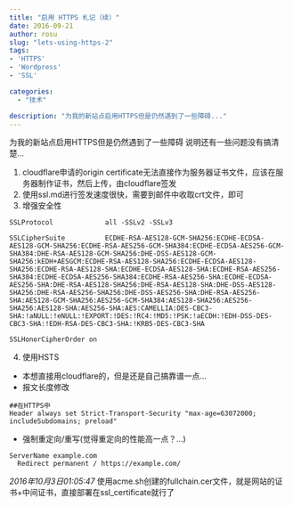 ```yaml
---
title: "启用 HTTPS 札记（续）"
date: 2016-09-21
author: rosu
slug: "lets-using-https-2"
tags:
- 'HTTPS'
- 'Wordpress'
- 'SSL'

categories:
  - "技术" 

description: "为我的新站点启用HTTPS但是仍然遇到了一些障碍..."
---
```

为我的新站点启用HTTPS但是仍然遇到了一些障碍
说明还有一些问题没有搞清楚...

1. cloudflare申请的origin certificate无法直接作为服务器证书文件，应该在服务器制作证书，然后上传，由cloudflare签发
2. 使用ssl.md进行签发速度很快，需要到邮件中收取crt文件，即可
3. 增强安全性

  ```shell
  SSLProtocol             all -SSLv2 -SSLv3

  SSLCipherSuite          ECDHE-RSA-AES128-GCM-SHA256:ECDHE-ECDSA-AES128-GCM-SHA256:ECDHE-RSA-AES256-GCM-SHA384:ECDHE-ECDSA-AES256-GCM-SHA384:DHE-RSA-AES128-GCM-SHA256:DHE-DSS-AES128-GCM-SHA256:kEDH+AESGCM:ECDHE-RSA-AES128-SHA256:ECDHE-ECDSA-AES128-SHA256:ECDHE-RSA-AES128-SHA:ECDHE-ECDSA-AES128-SHA:ECDHE-RSA-AES256-SHA384:ECDHE-ECDSA-AES256-SHA384:ECDHE-RSA-AES256-SHA:ECDHE-ECDSA-AES256-SHA:DHE-RSA-AES128-SHA256:DHE-RSA-AES128-SHA:DHE-DSS-AES128-SHA256:DHE-RSA-AES256-SHA256:DHE-DSS-AES256-SHA:DHE-RSA-AES256-SHA:AES128-GCM-SHA256:AES256-GCM-SHA384:AES128-SHA256:AES256-SHA256:AES128-SHA:AES256-SHA:AES:CAMELLIA:DES-CBC3-SHA:!aNULL:!eNULL:!EXPORT:!DES:!RC4:!MD5:!PSK:!aECDH:!EDH-DSS-DES-CBC3-SHA:!EDH-RSA-DES-CBC3-SHA:!KRB5-DES-CBC3-SHA

  SSLHonorCipherOrder on
  ```

4. 使用HSTS
  - 本想直接用cloudflare的，但是还是自己搞靠谱一点...
  - 报文长度修改

```shell
##在HTTPS中
Header always set Strict-Transport-Security "max-age=63072000; includeSubdomains; preload"
```

- 强制重定向/重写(觉得重定向的性能高一点？...)

```shell
ServerName example.com
  Redirect permanent / https://example.com/
```

*2016年10月3日01:05:47*
使用acme.sh创建的fullchain.cer文件，就是网站的证书+中间证书，直接部署在ssl_certificate就行了
